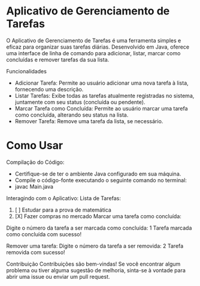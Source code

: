 


# Aplicativo de Gerenciamento de Tarefas
O Aplicativo de Gerenciamento de Tarefas é uma ferramenta simples e eficaz para organizar suas tarefas diárias. Desenvolvido em Java, oferece uma interface de linha de comando para adicionar, listar, marcar como concluídas e remover tarefas da sua lista.

Funcionalidades
- Adicionar Tarefa: Permite ao usuário adicionar uma nova tarefa à lista, fornecendo uma descrição.
- Listar Tarefas: Exibe todas as tarefas atualmente registradas no sistema, juntamente com seu status (concluída ou pendente).
- Marcar Tarefa como Concluída: Permite ao usuário marcar uma tarefa como concluída, alterando seu status na lista.
- Remover Tarefa: Remove uma tarefa da lista, se necessário.

# Como Usar
Compilação do Código:
- Certifique-se de ter o ambiente Java configurado em sua máquina.
- Compile o código-fonte executando o seguinte comando no terminal:
- javac Main.java


Interagindo com o Aplicativo:
Lista de Tarefas:
1. [ ] Estudar para a prova de matemática
2. [X] Fazer compras no mercado
Marcar uma tarefa como concluída:

Digite o número da tarefa a ser marcada como concluída: 1
Tarefa marcada como concluída com sucesso!

Remover uma tarefa:
Digite o número da tarefa a ser removida: 2
Tarefa removida com sucesso!

Contribuição
Contribuições são bem-vindas! Se você encontrar algum problema ou tiver alguma sugestão de melhoria, sinta-se à vontade para abrir uma issue ou enviar um pull request.
